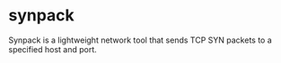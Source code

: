 # synpack
Synpack is a lightweight network tool that sends TCP SYN packets to a specified host and port. 
